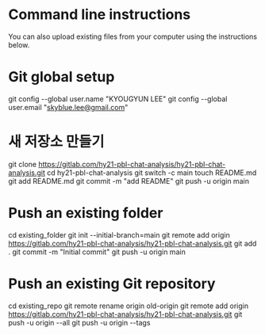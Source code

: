 
# Command line instructions
You can also upload existing files from your computer using the instructions below.


# Git global setup
git config --global user.name "KYOUGYUN LEE"
git config --global user.email "skyblue.lee@gmail.com"

# 새 저장소 만들기
git clone https://gitlab.com/hy21-pbl-chat-analysis/hy21-pbl-chat-analysis.git
cd hy21-pbl-chat-analysis
git switch -c main
touch README.md
git add README.md
git commit -m "add README"
git push -u origin main

# Push an existing folder
cd existing_folder
git init --initial-branch=main
git remote add origin https://gitlab.com/hy21-pbl-chat-analysis/hy21-pbl-chat-analysis.git
git add .
git commit -m "Initial commit"
git push -u origin main

# Push an existing Git repository
cd existing_repo
git remote rename origin old-origin
git remote add origin https://gitlab.com/hy21-pbl-chat-analysis/hy21-pbl-chat-analysis.git
git push -u origin --all
git push -u origin --tags
